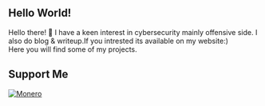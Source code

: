 ## Hello World!
Hello there! 👋
I have a keen interest in cybersecurity mainly offensive side.
I also do blog & writeup.If you intrested its available on my website:) 
<br>
Here you will find some of my projects.


## Support Me
[![Monero](https://img.shields.io/badge/monero-FF6600?style=for-the-badge&logo=monero&logoColor=white)](https://r4sso.github.io/images/dono/monero.png)
